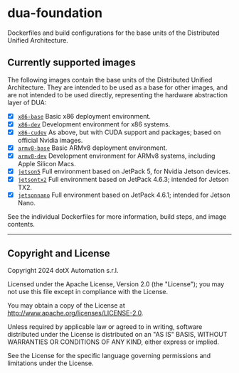 # dua-foundation

Dockerfiles and build configurations for the base units of the Distributed Unified Architecture.

## Currently supported images

The following images contain the base units of the Distributed Unified Architecture. They are intended to be used as a base for other images, and are not intended to be used directly, representing the hardware abstraction layer of DUA:

- [x] [`x86-base`](Dockerfile.x86-base) Basic x86 deployment environment.
- [x] [`x86-dev`](Dockerfile.x86-dev) Development environment for x86 systems.
- [x] [`x86-cudev`](Dockerfile.x86-cudev) As above, but with CUDA support and packages; based on official Nvidia images.
- [x] [`armv8-base`](Dockerfile.armv8-base) Basic ARMv8 deployment environment.
- [x] [`armv8-dev`](Dockerfile.armv8-dev) Development environment for ARMv8 systems, including Apple Silicon Macs.
- [x] [`jetson5`](Dockerfile.jetson5) Full environment based on JetPack 5, for Nvidia Jetson devices.
- [x] [`jetsontx2`](Dockerfile.jetsontx2) Full environment based on JetPack 4.6.3; intended for Jetson TX2.
- [x] [`jetsonnano`](Dockerfile.jetsonnano) Full environment based on JetPack 4.6.1; intended for Jetson Nano.

See the individual Dockerfiles for more information, build steps, and image contents.

---

## Copyright and License

Copyright 2024 dotX Automation s.r.l.

Licensed under the Apache License, Version 2.0 (the "License"); you may not use this file except in compliance with the License.

You may obtain a copy of the License at <http://www.apache.org/licenses/LICENSE-2.0>.

Unless required by applicable law or agreed to in writing, software distributed under the License is distributed on an "AS IS" BASIS, WITHOUT WARRANTIES OR CONDITIONS OF ANY KIND, either express or implied.

See the License for the specific language governing permissions and limitations under the License.
